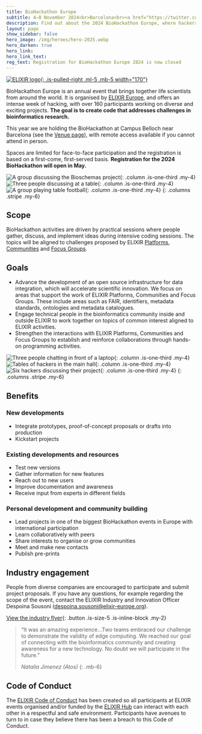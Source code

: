```yaml
---
title: BioHackathon Europe
subtitle: 4–8 November 2024<br>Barcelona<br><a href="https://twitter.com/hashtag/BioHackEU24" class="is-size-6 ">#BioHackEU24</a></span>
description: Find out about the 2024 BioHackathon Europe, where hackers get together to make life science research easier.
layout: page
show_sidebar: false
hero_image: /img/heroes/hero-2025.webp
hero_darken: true
hero_link:
hero_link_text:
reg_text: Registration for BioHackathon Europe 2024 is now closed
---
```


[![ELIXIR logo](/img/elixir-logo.svg){: .is-pulled-right .ml-5 .mb-5 width="170"}](https://elixir-europe.org/)

BioHackathon Europe is an annual event that brings together life scientists from around the world. It is organised by [ELIXIR Europe](https://elixir-europe.org/), and offers an intense week of hacking, with over 160 participants working on diverse and exciting projects. **The goal is to create code that addresses challenges in bioinformatics research.** 

This year we are holding the BioHackathon at Campus Belloch near Barcelona (see the [Venue page](/venue/)), with remote access available if you cannot attend in person.

Spaces are limited for face-to-face participation and the registration is based on a first-come, first-served basis. **Registration for the 2024 BioHackathon will open in May.**

<!---
Images below wrap in a <p> tag. To-do: include images or find another 
workaround to avoid this, whilst still keeping the file easy to edit.
The 'markdown="1"' attribute on a <div> doesn't seem to work here.
Maybe just include them (but less intuitive to edit that way).
-->

![A group discussing the Bioschemas project](/img/square-tile-meeting-herve.webp){: .column .is-one-third .my-4}
![Three people discussing at a table](/img/square-tile-chat-toshiaki.webp){: .column .is-one-third .my-4}
![A group playing table football](/img/square-tile-table-football.webp){: .column .is-one-third .my-4}
{: .columns .stripe .my-6}

## Scope
BioHackathon activities are driven by practical sessions where people gather, discuss, and implement ideas during intensive coding sessions. The topics will be aligned to challenges proposed by ELIXIR [Platforms](https://elixir-europe.org/platforms), [Communities](https://elixir-europe.org/communities) and [Focus Groups](https://elixir-europe.org/focus-groups).

## Goals
  * Advance the development of an open source infrastructure for data integration, which will accelerate scientific innovation. We focus on areas that support the work of ELIXIR Platforms, Communities and Focus Groups. These include areas such as FAIR, identifiers, metadata standards, ontologies and metadata catalogues.
  * Engage technical people in the bioinformatics community inside and outside ELIXIR to work together on topics of common interest aligned to ELIXIR activities.
  * Strengthen the interactions with ELIXIR Platforms, Communities and Focus Groups to establish and reinforce collaborations through hands-on programming activities.
  
![Three people chatting in front of a laptop](/img/square-tile-table-chat.webp){: .column .is-one-third .my-4}
![Tables of hackers in the main hall](/img/square-tile-barcelona-hall.webp){: .column .is-one-third .my-4}
![Six hackers discussing their project](/img/square-tile-table-working.webp){: .column .is-one-third .my-4}
{: .columns .stripe .my-6}

## Benefits
### New developments
  * Integrate prototypes, proof-of-concept proposals or drafts into production
  * Kickstart projects

### Existing developments and resources
  * Test new versions
  * Gather information for new features
  * Reach out to new users
  * Improve documentation and awareness
  * Receive input from experts in different fields

### Personal development and community building
  * Lead projects in one of the biggest BioHackathon events in Europe with international participation
  * Learn collaboratively with peers
  * Share interests to organise or grow communities
  * Meet and make new contacts
  * Publish pre-prints

## Industry engagement
People from diverse companies are encouraged to participate and submit project proposals. If you have any questions, for example regarding the scope of the event, contact the ELIXIR Industry and Innovation Officer Despoina Sousoni (<despoina.sousoni@elixir-europe.org>).

[View the industry flyer](https://www.google.com/url?q=https://drive.google.com/file/d/1mDaPGDzsffCVHsqVWeiI5OkVYR3XOxaK/view?usp%3Dsharing&sa=D&source=docs&ust=1708618300910606&usg=AOvVaw345L9WOY6g7xj711NVItqr){: .button .is-size-5 .is-inline-block .my-2}

>“It was an amazing experience...Two teams embraced our challenge to demonstrate the validity of edge computing. We reached our  goal of connecting with the bioinformatics community and creating awareness for a new technology. No doubt we will participate in the future.”
>
>_Natalia Jimenez (Atos)_
{: .mb-6}

## Code of Conduct
The [ELIXIR Code of Conduct](https://elixir-europe.org/events/code-of-conduct) has been created so all participants at ELIXIR events organised and/or funded by the [ELIXIR Hub](https://elixir-europe.org/about-us/who-we-are) can interact with each other in a respectful and safe environment. Participants have avenues to turn to in case they believe there has been a breach to this Code of Conduct.

